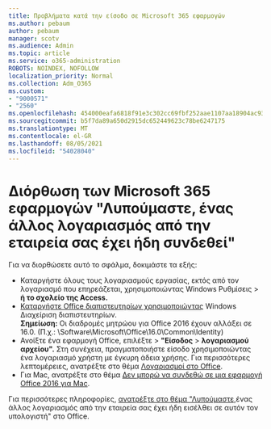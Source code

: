 ```yaml
---
title: Προβλήματα κατά την είσοδο σε Microsoft 365 εφαρμογών
ms.author: pebaum
author: pebaum
manager: scotv
ms.audience: Admin
ms.topic: article
ms.service: o365-administration
ROBOTS: NOINDEX, NOFOLLOW
localization_priority: Normal
ms.collection: Adm_O365
ms.custom:
- "9000571"
- "2560"
ms.openlocfilehash: 454000eafa6818f91e3c302cc69fbf252aae1107aa18904ac93a4756d4db642b
ms.sourcegitcommit: b5f7da89a650d2915dc652449623c78be6247175
ms.translationtype: MT
ms.contentlocale: el-GR
ms.lasthandoff: 08/05/2021
ms.locfileid: "54028040"
---
```

# <a name="fixing-the-microsoft-365-apps-sorry-another-account-from-your-organization-is-already-signed-in-message"></a>Διόρθωση των Microsoft 365 εφαρμογών "Λυπούμαστε, ένας άλλος λογαριασμός από την εταιρεία σας έχει ήδη συνδεθεί"

Για να διορθώσετε αυτό το σφάλμα, δοκιμάστε τα εξής:

- Καταργήστε όλους τους λογαριασμούς εργασίας, εκτός από τον λογαριασμό που επηρεάζεται, χρησιμοποιώντας Windows Ρυθμίσεις > **ή το σχολείο της Access.**
- [Καταργήστε Office διαπιστευτηρίων χρησιμοποιώντας](https://docs.microsoft.com/office/troubleshoot/error-messages/another-account-already-signed-in#step-3-clear-cached-credentials-on-the-computer) Windows Διαχείριση διαπιστευτηρίων.<br/>
    **Σημείωση:** Οι διαδρομές μητρώου για Office 2016 έχουν αλλάξει σε 16.0. (Π.χ.: \Software\Microsoft\Office\16.0\Common\Identity\)
- Ανοίξτε ένα εφαρμογή Office, επιλέξτε  >  **"Είσοδος**  >  **λογαριασμού αρχείου".** Στη συνέχεια, πραγματοποιήστε είσοδο χρησιμοποιώντας ένα λογαριασμό χρήστη με έγκυρη άδεια χρήσης. Για περισσότερες λεπτομέρειες, ανατρέξτε στο θέμα [Λογαριασμοί στο Office](https://support.office.com/article/accounts-in-office-628ea040-f265-49de-b986-be09c3ebf8a9).
- Για Mac, ανατρέξτε στο θέμα [Δεν μπορώ να συνδεθώ σε μια εφαρμογή Office 2016 για Mac](https://docs.microsoft.com/office365/troubleshoot/authentication/sign-in-to-office-2016-for-mac-fail).

Για περισσότερες πληροφορίες, [ανατρέξτε στο θέμα "Λυπούμαστε,](https://docs.microsoft.com/office/troubleshoot/error-messages/another-account-already-signed-in)ένας άλλος λογαριασμός από την εταιρεία σας έχει ήδη εισέλθει σε αυτόν τον υπολογιστή" στο Office.